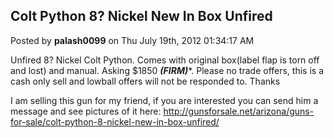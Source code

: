 ## Colt Python 8? Nickel New In Box Unfired
Posted by **palash0099** on Thu July 19th, 2012 01:34:17 AM

Unfired 8? Nickel Colt Python. Comes with original box(label flap is torn off
and lost) and manual. Asking $1850 ***(FIRM)****. Please no trade offers, this
is a cash only sell and lowball offers will not be responded to. Thanks

I am selling this gun for my friend, if you are interested you can send him a
message and see pictures of it here:
<http://gunsforsale.net/arizona/guns-for-sale/colt-python-8-nickel-new-in-box-unfired/>
